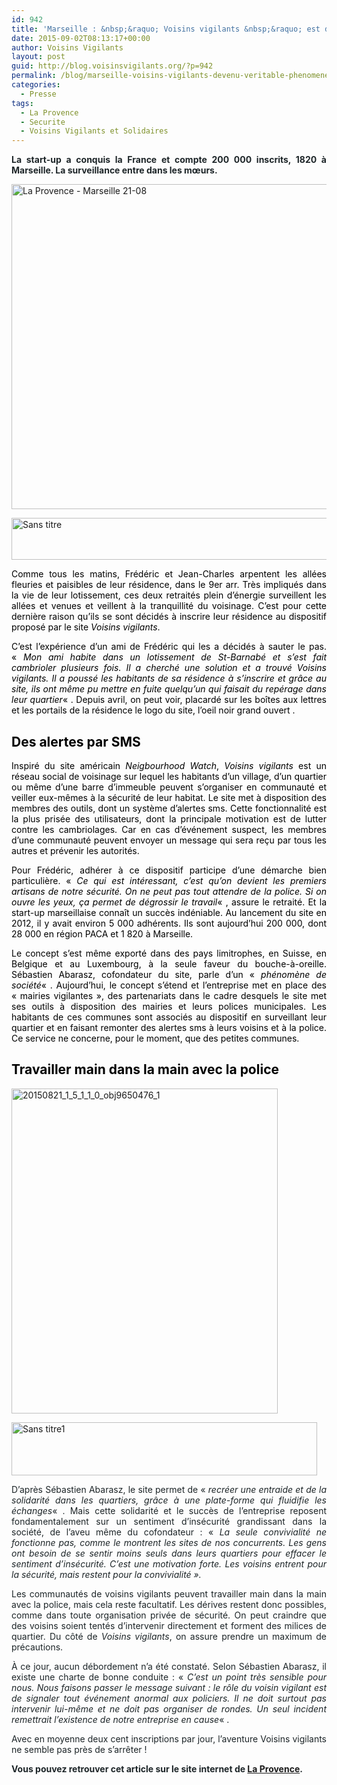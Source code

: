 ```yaml
---
id: 942
title: 'Marseille : &nbsp;&raquo; Voisins vigilants &nbsp;&raquo; est devenu un véritable phénomène'
date: 2015-09-02T08:13:17+00:00
author: Voisins Vigilants
layout: post
guid: http://blog.voisinsvigilants.org/?p=942
permalink: /blog/marseille-voisins-vigilants-devenu-veritable-phenomene/
categories:
  - Presse
tags:
  - La Provence
  - Securite
  - Voisins Vigilants et Solidaires
---
```

<p style="text-align: justify;">
  <strong style="color: #1d2528;">La start-up a conquis la France et compte 200 000 inscrits, 1820 à Marseille. La surveillance entre dans les mœurs.</strong>
</p>

<p style="text-align: justify;">
  <a href="http://blog.voisinsvigilants.org/wp-content/uploads/2015/08/La-Provence-Marseille-21-08.jpg"><img class="aligncenter size-full wp-image-943" src="http://blog.voisinsvigilants.org/wp-content/uploads/2015/08/La-Provence-Marseille-21-08.jpg" alt="La Provence - Marseille 21-08" width="748" height="520" /></a>
</p>

<p style="text-align: justify;">
  <a href="http://blog.voisinsvigilants.org/wp-content/uploads/2015/08/Sans-titre.png"><img class="aligncenter size-full wp-image-944" src="http://blog.voisinsvigilants.org/wp-content/uploads/2015/08/Sans-titre.png" alt="Sans titre" width="600" height="67" /></a>
</p>

<p style="color: #1d2528; text-align: justify;">
  <span style="color: #000000;">Comme tous les matins, Frédéric et Jean-Charles arpentent les allées fleuries et paisibles de leur résidence, dans le 9er arr. Très impliqués dans la vie de leur lotissement, ces deux retraités plein d&rsquo;énergie surveillent les allées et venues et veillent à la tranquillité du voisinage. C&rsquo;est pour cette dernière raison qu&rsquo;ils se sont décidés à inscrire leur résidence au dispositif proposé par le site <em>Voisins vigilants</em>.</span>
</p>

<p style="color: #1d2528; text-align: justify;">
  <span style="color: #000000;">C&rsquo;est l&rsquo;expérience d&rsquo;un ami de Frédéric qui les a décidés à sauter le pas. &laquo;&nbsp;<em>Mon ami habite dans un lotissement de St-Barnabé et s&rsquo;est fait cambrioler plusieurs fois. Il a cherché une solution et a trouvé Voisins vigilants. Il a poussé les habitants de sa résidence à s&rsquo;inscrire et grâce au site, ils ont même pu mettre en fuite quelqu&rsquo;un qui faisait du repérage dans leur quartier</em>&laquo;&nbsp;. Depuis avril, on peut voir, placardé sur les boîtes aux lettres et les portails de la résidence le logo du site, l&rsquo;oeil noir grand ouvert .</span>
</p>

<h2 style="color: #1d2528; text-align: justify;">
  <span style="color: #000000;"><strong>Des alertes par SMS</strong></span>
</h2>

<p style="color: #1d2528; text-align: justify;">
  <span style="color: #000000;">Inspiré du site américain <em>Neigbourhood Watch</em>, <em>Voisins vigilants</em> est un réseau social de voisinage sur lequel les habitants d&rsquo;un village, d&rsquo;un quartier ou même d&rsquo;une barre d&rsquo;immeuble peuvent s&rsquo;organiser en communauté et veiller eux-mêmes à la sécurité de leur habitat. Le site met à disposition des membres des outils, dont un système d&rsquo;alertes sms. Cette fonctionnalité est la plus prisée des utilisateurs, dont la principale motivation est de lutter contre les cambriolages. Car en cas d&rsquo;événement suspect, les membres d&rsquo;une communauté peuvent envoyer un message qui sera reçu par tous les autres et prévenir les autorités.</span>
</p>

<p style="color: #1d2528; text-align: justify;">
  <span style="color: #000000;">Pour Frédéric, adhérer à ce dispositif participe d&rsquo;une démarche bien particulière. &laquo;&nbsp;<em>Ce qui est intéressant, c&rsquo;est qu&rsquo;on devient les premiers artisans de notre sécurité. On ne peut pas tout attendre de la police. Si on ouvre les yeux, ça permet de dégrossir le travail</em>&laquo;&nbsp;, assure le retraité. Et la start-up marseillaise connaît un succès indéniable. Au lancement du site en 2012, il y avait environ 5 000 adhérents. Ils sont aujourd&rsquo;hui 200 000, dont 28 000 en région PACA et 1 820 à Marseille.</span>
</p>

<p style="color: #1d2528; text-align: justify;">
  <span style="color: #000000;">Le concept s&rsquo;est même exporté dans des pays limitrophes, en Suisse, en Belgique et au Luxembourg, à la seule faveur du bouche-à-oreille. Sébastien Abarasz, cofondateur du site, parle d&rsquo;un &laquo;&nbsp;<em>phénomène de société</em>&laquo;&nbsp;. Aujourd&rsquo;hui, le concept s&rsquo;étend et l&rsquo;entreprise met en place des &laquo;&nbsp;mairies vigilantes&nbsp;&raquo;, des partenariats dans le cadre desquels le site met ses outils à disposition des mairies et leurs polices municipales. Les habitants de ces communes sont associés au dispositif en surveillant leur quartier et en faisant remonter des alertes sms à leurs voisins et à la police. Ce service ne concerne, pour le moment, que des petites communes.</span>
</p>

<h2 style="text-align: justify;">
  <strong><span style="color: #000000;">Travailler main dans la main avec la police</span></strong>
</h2>

[<img class="aligncenter size-full wp-image-945" src="http://blog.voisinsvigilants.org/wp-content/uploads/2015/08/20150821_1_5_1_1_0_obj9650476_1.jpg" alt="20150821_1_5_1_1_0_obj9650476_1" width="426" height="520" />](http://blog.voisinsvigilants.org/wp-content/uploads/2015/08/20150821_1_5_1_1_0_obj9650476_1.jpg)

[<img class="aligncenter size-full wp-image-946" src="http://blog.voisinsvigilants.org/wp-content/uploads/2015/08/Sans-titre1.png" alt="Sans titre1" width="489" height="85" />](http://blog.voisinsvigilants.org/wp-content/uploads/2015/08/Sans-titre1.png)

<p style="text-align: justify;">
  <span style="color: #1d2528;">D&rsquo;après Sébastien Abarasz, le site permet de &laquo;&nbsp;</span><em style="color: #1d2528;">recréer une entraide et de la solidarité dans les quartiers, grâce à une plate-forme qui fluidifie les échanges</em><span style="color: #1d2528;">&laquo;&nbsp;. Mais cette solidarité et le succès de l&rsquo;entreprise reposent fondamentalement sur un sentiment d&rsquo;insécurité grandissant dans la société, de l&rsquo;aveu même du cofondateur : &laquo;&nbsp;</span><em style="color: #1d2528;">La seule convivialité ne fonctionne pas, comme le montrent les sites de nos concurrents. Les gens ont besoin de se sentir moins seuls dans leurs quartiers pour effacer le sentiment d&rsquo;insécurité. C&rsquo;est une motivation forte. Les voisins entrent pour la sécurité, mais restent pour la convivialité&nbsp;&raquo;.</em>
</p>

<p style="color: #1d2528; text-align: justify;">
  Les communautés de voisins vigilants peuvent travailler main dans la main avec la police, mais cela reste facultatif. Les dérives restent donc possibles, comme dans toute organisation privée de sécurité. On peut craindre que des voisins soient tentés d&rsquo;intervenir directement et forment des milices de quartier. Du côté de <em>Voisins vigilants</em>, on assure prendre un maximum de précautions.
</p>

<p style="color: #1d2528; text-align: justify;">
  À ce jour, aucun débordement n&rsquo;a été constaté. Selon Sébastien Abarasz, il existe une charte de bonne conduite : &laquo;&nbsp;<em>C&rsquo;est un point très sensible pour nous. Nous faisons passer le message suivant : le rôle du voisin vigilant est de signaler tout événement anormal aux policiers. Il ne doit surtout pas intervenir lui-même et ne doit pas organiser de rondes. Un seul incident remettrait l&rsquo;existence de notre entreprise en cause</em>&laquo;&nbsp;.
</p>

<p style="color: #1d2528; text-align: justify;">
  Avec en moyenne deux cent inscriptions par jour, l&rsquo;aventure Voisins vigilants ne semble pas près de s&rsquo;arrêter !
</p>

<p style="color: #1d2528; text-align: justify;">
  <strong>Vous pouvez retrouver cet article sur le site internet de <a href="http://www.laprovence.com/article/economie/3542340/marseille-voisins-vigilants-est-devenu-un-veritable-phenomene.html?utm_content=bufferb8ad8&utm_medium=social&utm_source=twitter.com&utm_campaign=buffer">La Provence</a>.</strong>
</p>

